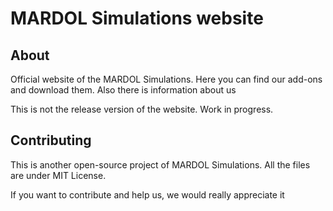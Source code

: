 # MARDOL Simulations website

## About 
Official website of the MARDOL Simulations. Here you can find our add-ons and download them. Also there is information about us

This is not the release version of the website. Work in progress.

## Contributing
This is another open-source project of MARDOL Simulations. All the files are under MIT License. 

If you want to contribute and help us, we would really appreciate it



